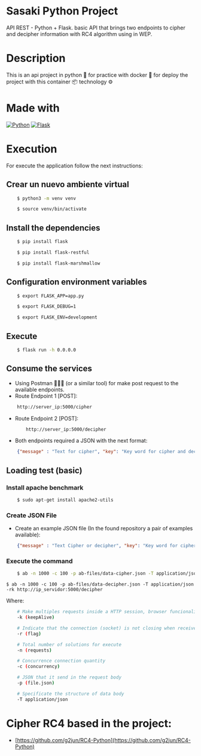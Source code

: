 # Sasaki Python Project

API REST - Python + Flask. basic API that brings two endpoints to cipher and decipher information with RC4 algorithm using in WEP.

# Description

This is an api project in python 🐍 for practice with docker 🐳 for deploy the project with this container 📦 technology ⚙️

# Made with
[![Python](https://img.shields.io/badge/python-2b5b84?style=for-the-badge&logo=python&logoColor=white&labelColor=000000)]()
[![Flask](https://img.shields.io/badge/flask-000000?style=for-the-badge&logo=flask&logoColor=white&labelColor=000000)]()

# Execution
For execute the application follow the next instructions:

## Crear un nuevo ambiente virtual
```sh
    $ python3 -m venv venv
```

```sh
    $ source venv/bin/activate
```

## Install the dependencies
```sh
    $ pip install flask
``` 
```sh
    $ pip install flask-restful
```
```sh
    $ pip install flask-marshmallow
```

## Configuration environment variables
```sh
    $ export FLASK_APP=app.py
```
```sh
    $ export FLASK_DEBUG=1
```
```sh
    $ export FLASK_ENV=development
```

## Execute
```sh
    $ flask run -h 0.0.0.0
```

## Consume the services
* Using Postman 👩🏻‍🚀 (or a similar tool) for make post request to the available endpoints.
* Route Endpoint 1 [POST]: 
```txt
    http://server_ip:5000/cipher
```
* Route Endpoint 2 [POST]: 
    ```txt
        http://server_ip:5000/decipher
    ```
* Both endpoints required a JSON with the next format:
```json
    {"message" : "Text for cipher", "key": "Key word for cipher and decipher"}
```

## Loading test (basic)
### Install apache benchmark
```sh
    $ sudo apt-get install apache2-utils
```  
### Create JSON File
* Create an example JSON file (In the found repository a pair of examples available): 
```json
    {"message" : "Text Cipher or decipher", "key": "Key word for cipher and decipher"}
```
### Execute the command
```sh
    $ ab -n 1000 -c 100 -p ab-files/data-cipher.json -T application/json -rk http://ip_servidor:5000/cipher
```
```$ ab -n 1000 -c 100 -p ab-files/data-decipher.json -T application/json -rk http://ip_servidor:5000/decipher```  

Where:
```sh
    # Make multiples requests inside a HTTP session, browser funcionality by natural.
    -k (keepAlive)
```

```sh
    # Indicate that the connection (socket) is not closing when received the errors
    -r (flag)
```

```sh
    # Total number of solutions for execute
    -n (requests)
```

```sh
    # Concurrence connection quantity
    -c (concurrency)
```
```sh
    # JSON that it send in the request body
    -p (file.json)
```
```sh
    # Specificate the structure of data body
    -T application/json
```

# Cipher RC4 based in the project:
* [https://github.com/g2jun/RC4-Python](https://github.com/g2jun/RC4-Python)